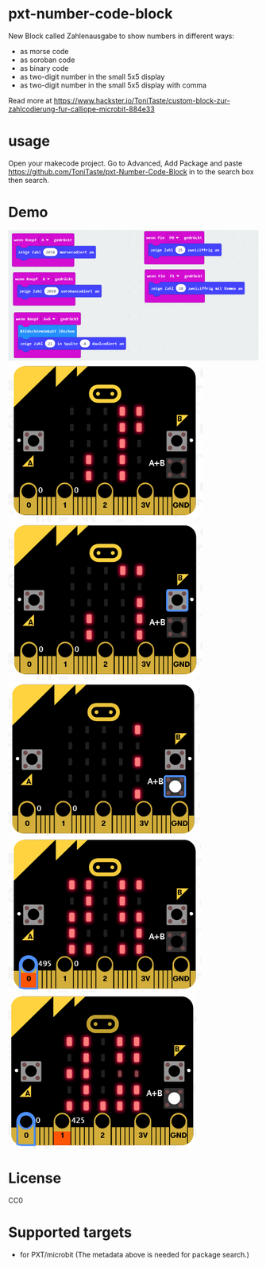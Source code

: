 # pxt-number-code-block
New Block called Zahlenausgabe to show numbers in different ways: 
- as morse code
- as soroban code
- as binary code
- as two-digit number in the small 5x5 display
- as two-digit number in the small 5x5 display with comma

Read more at https://www.hackster.io/ToniTaste/custom-block-zur-zahlcodierung-fur-calliope-microbit-884e33

# usage
Open your makecode project. Go to Advanced, Add Package and paste https://github.com/ToniTaste/pxt-Number-Code-Block in to the search box then search.

# Demo
![](https://github.com/ToniTaste/pxt-Number-Code-Block/blob/master/pictures/program.PNG)
![](https://github.com/ToniTaste/pxt-Number-Code-Block/blob/master/pictures/morse.PNG)
![](https://github.com/ToniTaste/pxt-Number-Code-Block/blob/master/pictures/soro.PNG)
![](https://github.com/ToniTaste/pxt-Number-Code-Block/blob/master/pictures/bin.PNG)
![](https://github.com/ToniTaste/pxt-Number-Code-Block/blob/master/pictures/p0.PNG)
![](https://github.com/ToniTaste/pxt-Number-Code-Block/blob/master/pictures/p1.PNG)

# License
CC0


# Supported targets

* for PXT/microbit
(The metadata above is needed for package search.)

